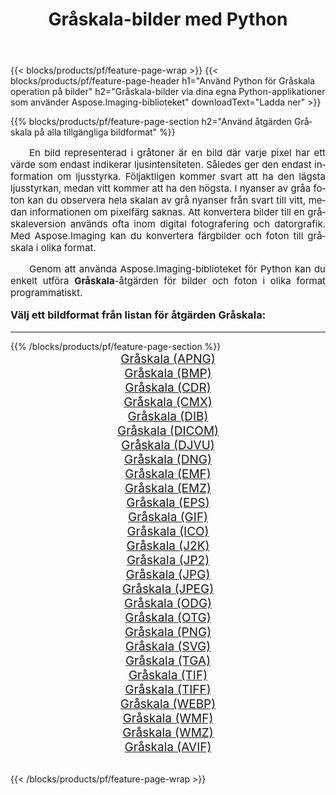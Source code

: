 ﻿---
title: Gråskala-bilder med Python 
weight: 3920
url: /sv/python-net/grayscale/ 
lang: sv
langdirlevel: 2
locales: zh-hans,ja,it,ru,de,es,fr,nl,id,lt,pl,pt,vi,tr,ko,zh-hant,ar,hi,th,sv,cs,uk,he
description: Tillämpa Aspose.Imaging-biblioteket på Gråskala-bilder och foton med dina egna Python-applikationer och server-API:er.
---

{{< blocks/products/pf/feature-page-wrap >}}
{{< blocks/products/pf/feature-page-header h1="Använd Python för Gråskala operation på bilder" h2="Gråskala-bilder via dina egna Python-applikationer som använder Aspose.Imaging-biblioteket" downloadText="Ladda ner" >}}


{{% blocks/products/pf/feature-page-section  h2="Använd åtgärden Gråskala på alla tillgängliga bildformat" %}}
<p align="justify" style="text-indent:2em;font-size:15px;">
En bild representerad i gråtoner är en bild där varje pixel har ett värde som endast indikerar ljusintensiteten. Således ger den endast information om ljusstyrka. Följaktligen kommer svart att ha den lägsta ljusstyrkan, medan vitt kommer att ha den högsta. I nyanser av gråa foton kan du observera hela skalan av grå nyanser från svart till vitt, medan informationen om pixelfärg saknas. Att konvertera bilder till en gråskaleversion används ofta inom digital fotografering och datorgrafik. Med Aspose.Imaging kan du konvertera färgbilder och foton till gråskala i olika format.
</p>
<p align="justify" style="text-indent:2em;font-size:15px;">
Genom att använda Aspose.Imaging-biblioteket för Python kan du enkelt utföra <b>Gråskala</b>-åtgärden för bilder och foton i olika format programmatiskt.
</p>
<h3 style="margin-top:16px;">
Välj ett bildformat från listan för åtgärden Gråskala:
</h3>
<hr/>
{{% /blocks/products/pf/feature-page-section %}}
<div class="container-fluid productfamilypage bg-gray">
    <div class="convertypes bg-gray agp-content section">
        <div class="container">
		<div class="row other-converters" style="gap: 10px;font-size: 19px;text-align:center;">
		    <div class='col-md-3 other-converter remove-lp remove-rp'><a href="/imaging/sv/python-net/grayscale/apng/" style="padding:15px;">Gråskala (APNG)</a></div><div class='col-md-3 other-converter remove-lp remove-rp'><a href="/imaging/sv/python-net/grayscale/bmp/" style="padding:15px;">Gråskala (BMP)</a></div><div class='col-md-3 other-converter remove-lp remove-rp'><a href="/imaging/sv/python-net/grayscale/cdr/" style="padding:15px;">Gråskala (CDR)</a></div><div class='col-md-3 other-converter remove-lp remove-rp'><a href="/imaging/sv/python-net/grayscale/cmx/" style="padding:15px;">Gråskala (CMX)</a></div><div class='col-md-3 other-converter remove-lp remove-rp'><a href="/imaging/sv/python-net/grayscale/dib/" style="padding:15px;">Gråskala (DIB)</a></div><div class='col-md-3 other-converter remove-lp remove-rp'><a href="/imaging/sv/python-net/grayscale/dicom/" style="padding:15px;">Gråskala (DICOM)</a></div><div class='col-md-3 other-converter remove-lp remove-rp'><a href="/imaging/sv/python-net/grayscale/djvu/" style="padding:15px;">Gråskala (DJVU)</a></div><div class='col-md-3 other-converter remove-lp remove-rp'><a href="/imaging/sv/python-net/grayscale/dng/" style="padding:15px;">Gråskala (DNG)</a></div><div class='col-md-3 other-converter remove-lp remove-rp'><a href="/imaging/sv/python-net/grayscale/emf/" style="padding:15px;">Gråskala (EMF)</a></div><div class='col-md-3 other-converter remove-lp remove-rp'><a href="/imaging/sv/python-net/grayscale/emz/" style="padding:15px;">Gråskala (EMZ)</a></div><div class='col-md-3 other-converter remove-lp remove-rp'><a href="/imaging/sv/python-net/grayscale/eps/" style="padding:15px;">Gråskala (EPS)</a></div><div class='col-md-3 other-converter remove-lp remove-rp'><a href="/imaging/sv/python-net/grayscale/gif/" style="padding:15px;">Gråskala (GIF)</a></div><div class='col-md-3 other-converter remove-lp remove-rp'><a href="/imaging/sv/python-net/grayscale/ico/" style="padding:15px;">Gråskala (ICO)</a></div><div class='col-md-3 other-converter remove-lp remove-rp'><a href="/imaging/sv/python-net/grayscale/j2k/" style="padding:15px;">Gråskala (J2K)</a></div><div class='col-md-3 other-converter remove-lp remove-rp'><a href="/imaging/sv/python-net/grayscale/jp2/" style="padding:15px;">Gråskala (JP2)</a></div><div class='col-md-3 other-converter remove-lp remove-rp'><a href="/imaging/sv/python-net/grayscale/jpg/" style="padding:15px;">Gråskala (JPG)</a></div><div class='col-md-3 other-converter remove-lp remove-rp'><a href="/imaging/sv/python-net/grayscale/jpeg/" style="padding:15px;">Gråskala (JPEG)</a></div><div class='col-md-3 other-converter remove-lp remove-rp'><a href="/imaging/sv/python-net/grayscale/odg/" style="padding:15px;">Gråskala (ODG)</a></div><div class='col-md-3 other-converter remove-lp remove-rp'><a href="/imaging/sv/python-net/grayscale/otg/" style="padding:15px;">Gråskala (OTG)</a></div><div class='col-md-3 other-converter remove-lp remove-rp'><a href="/imaging/sv/python-net/grayscale/png/" style="padding:15px;">Gråskala (PNG)</a></div><div class='col-md-3 other-converter remove-lp remove-rp'><a href="/imaging/sv/python-net/grayscale/svg/" style="padding:15px;">Gråskala (SVG)</a></div><div class='col-md-3 other-converter remove-lp remove-rp'><a href="/imaging/sv/python-net/grayscale/tga/" style="padding:15px;">Gråskala (TGA)</a></div><div class='col-md-3 other-converter remove-lp remove-rp'><a href="/imaging/sv/python-net/grayscale/tif/" style="padding:15px;">Gråskala (TIF)</a></div><div class='col-md-3 other-converter remove-lp remove-rp'><a href="/imaging/sv/python-net/grayscale/tiff/" style="padding:15px;">Gråskala (TIFF)</a></div><div class='col-md-3 other-converter remove-lp remove-rp'><a href="/imaging/sv/python-net/grayscale/webp/" style="padding:15px;">Gråskala (WEBP)</a></div><div class='col-md-3 other-converter remove-lp remove-rp'><a href="/imaging/sv/python-net/grayscale/wmf/" style="padding:15px;">Gråskala (WMF)</a></div><div class='col-md-3 other-converter remove-lp remove-rp'><a href="/imaging/sv/python-net/grayscale/wmz/" style="padding:15px;">Gråskala (WMZ)</a></div><div class='col-md-3 other-converter remove-lp remove-rp'><a href="/imaging/sv/python-net/grayscale/avif/" style="padding:15px;">Gråskala (AVIF)</a></div>
                </div>
        </div>
    </div>
</div>
<br/>

{{< /blocks/products/pf/feature-page-wrap >}}
